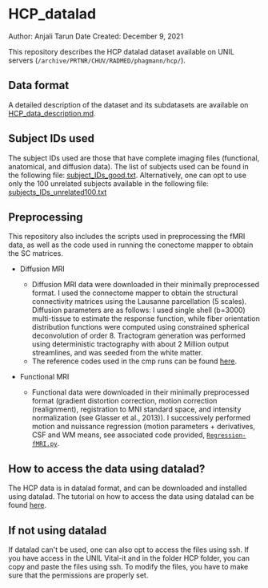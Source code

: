 # HCP_datalad

Author: Anjali Tarun
Date Created: December 9, 2021

This repository describes the HCP datalad dataset available on UNIL servers (`/archive/PRTNR/CHUV/RADMED/phagmann/hcp/`).

## Data format

A detailed description of the dataset and its subdatasets are available on [HCP_data_description.md](https://github.com/abtarun/HCP_datalad/blob/main/HCP_data_description.md).

## Subject IDs used

The subject IDs used are those that have complete imaging files (functional, anatomical, and diffusion data). The list of subjects used can be found in the following file: [subject_IDs_good.txt](https://github.com/abtarun/HCP_datalad/blob/main/subject_IDs_good.txt). Alternatively, one can opt to use only the 100 unrelated subjects available in the following file: [subjects_IDs_unrelated100.txt](https://github.com/abtarun/HCP_datalad/blob/main/subjects_IDs_unrelated100.txt)

## Preprocessing 

This repository also includes the scripts used in preprocessing the fMRI data, as well as the code used in running the conectome mapper to obtain the SC matrices.

  * Diffusion MRI
    * Diffusion MRI data were downloaded in their minimally preprocessed format. I used the connectome mapper to obtain the structural connectivity matrices using the Lausanne parcellation (5 scales). Diffusion parameters are as follows: I used single shell (b=3000) multi-tissue to estimate the response function, while fiber orientation distribution functions were computed using constrained spherical deconvolution of order 8. Tractogram generation was performed using deterministic tractography with about 2 Million output streamlines, and was seeded from the white matter. 
    * The reference codes used in the cmp runs can be found [here](https://github.com/abtarun/HCP_datalad/blob/main/diffusion).
    
  * Functional MRI
    * Functional data were downloaded in their minimally preprocessed format (gradient distortion correction, motion correction (realignment), registration to MNI standard space, and intensity normalization (see Glasser et al., 2013)). I successively performed motion and  nuissance regression (motion parameters + derivatives, CSF and WM means, see associated code provided, [`Regression-fMRI.py`](https://github.com/abtarun/HCP_datalad/blob/main/Regression-fMRI.py).


## How to access the data using datalad?

The HCP data is in datalad format, and can be downloaded and installed using datalad. The tutorial on how to access the data using datalad can be found [here](https://github.com/abtarun/HCP_datalad/blob/main/HCP_datalad_info.md).

## If not using datalad

If datalad can't be used, one can also opt to access the files using ssh. If you have access in the UNIL Vital-it and in the folder HCP folder, you can copy and paste the files using ssh. To modify the files, you have to make sure that the permissions are properly set.
